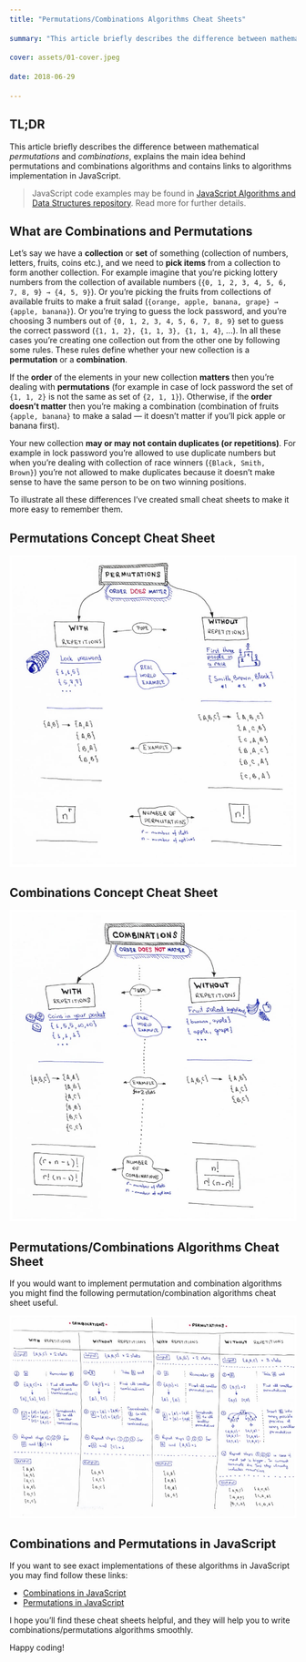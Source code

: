```yaml
---
title: "Permutations/Combinations Algorithms Cheat Sheets"

summary: "This article briefly describes the difference between mathematical permutations and combinations,explains the main idea behind permutations and combinations algorithms and contains links to algorithms implementation in JavaScript."

cover: assets/01-cover.jpeg

date: 2018-06-29

---
```


## TL;DR

This article briefly describes the difference between mathematical *permutations* and *combinations*, explains the main idea behind permutations and combinations algorithms and contains links to algorithms implementation in JavaScript.

> JavaScript code examples may be found in [JavaScript Algorithms and Data Structures repository](https://github.com/trekhleb/javascript-algorithms). Read more for further details.

## What are Combinations and Permutations

Let’s say we have a **collection** or **set** of something (collection of numbers, letters, fruits, coins etc.), and we need to **pick items** from a collection to form another collection. For example imagine that you’re picking lottery numbers from the collection of available numbers (`{0, 1, 2, 3, 4, 5, 6, 7, 8, 9} → {4, 5, 9}`). Or you’re picking the fruits from collections of available fruits to make a fruit salad (`{orange, apple, banana, grape} → {apple, banana}`). Or you’re trying to guess the lock password, and you’re choosing 3 numbers out of `{0, 1, 2, 3, 4, 5, 6, 7, 8, 9}` set to guess the correct password (`{1, 1, 2}, {1, 1, 3}, {1, 1, 4}`, ...). In all these cases you’re creating one collection out from the other one by following some rules. These rules define whether your new collection is a **permutation** or a **combination**.

If the **order** of the elements in your new collection **matters** then you’re dealing with **permutations** (for example in case of lock password the set of `{1, 1, 2}` is not the same as set of `{2, 1, 1}`). Otherwise, if the **order doesn’t matter** then you’re making a combination (combination of fruits `{apple, banana}` to make a salad — it doesn’t matter if you’ll pick apple or banana first).

Your new collection **may or may not contain duplicates (or repetitions)**. For example in lock password you’re allowed to use duplicate numbers but when you’re dealing with collection of race winners (`{Black, Smith, Brown}`) you’re not allowed to make duplicates because it doesn’t make sense to have the same person to be on two winning positions.

To illustrate all these differences I’ve created small cheat sheets to make it more easy to remember them.

## Permutations Concept Cheat Sheet

![Permutations](assets/02-permutations.jpeg)

## Combinations Concept Cheat Sheet

![Combinations](assets/03-combinations.jpeg)

## Permutations/Combinations Algorithms Cheat Sheet

If you would want to implement permutation and combination algorithms you might find the following permutation/combination algorithms cheat sheet useful.

![Algorithms Cheat Sheet](assets/04.jpeg)

## Combinations and Permutations in JavaScript

If you want to see exact implementations of these algorithms in JavaScript you may find follow these links:

- [Combinations in JavaScript](https://github.com/trekhleb/javascript-algorithms/tree/master/src/algorithms/sets/combinations)
- [Permutations in JavaScript](https://github.com/trekhleb/javascript-algorithms/tree/master/src/algorithms/sets/permutations)

I hope you’ll find these cheat sheets helpful, and they will help you to write combinations/permutations algorithms smoothly.

Happy coding!

